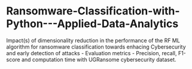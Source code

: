 # Ransomware-Classification-with-Python---Applied-Data-Analytics
Impact(s) of dimensionality reduction in the performance of the RF ML algorithm for ransomware classification towards enhacing Cybersecurity and early detection of attacks - Evaluation metrics - Precision, recall, F1-score and computation time with UGRansome cybersecurity dataset.
